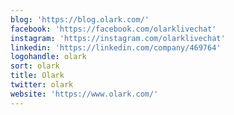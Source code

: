 ```yaml
---
blog: 'https://blog.olark.com/'
facebook: 'https://facebook.com/olarklivechat'
instagram: 'https://instagram.com/olarklivechat'
linkedin: 'https://linkedin.com/company/469764'
logohandle: olark
sort: olark
title: Olark
twitter: olark
website: 'https://www.olark.com/'
---
```

